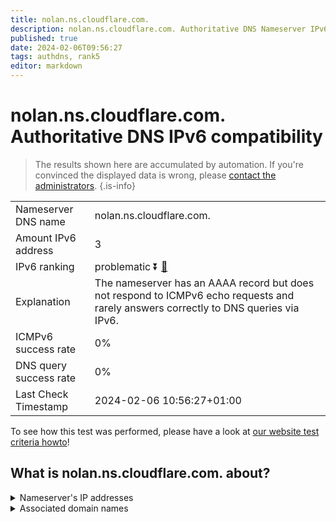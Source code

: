 ```yaml
---
title: nolan.ns.cloudflare.com.
description: nolan.ns.cloudflare.com. Authoritative DNS Nameserver IPv6 compatibility
published: true
date: 2024-02-06T09:56:27
tags: authdns, rank5
editor: markdown
---
```


# nolan.ns.cloudflare.com. Authoritative DNS IPv6 compatibility

> The results shown here are accumulated by automation. If you're convinced the displayed data is wrong, please [contact the administrators](/howto/chat). 
{.is-info}




|   |   |
| - | - |
| Nameserver DNS name | nolan.ns.cloudflare.com.
| Amount IPv6 address | 3
| IPv6 ranking | problematic :arrow_double_down: [🔗](/howto/ranking) |
| Explanation | The nameserver has an AAAA record but does not respond to ICMPv6 echo requests and rarely answers correctly to DNS queries via IPv6. |
| ICMPv6 success rate | 0%|
| DNS query success rate | 0% |
| Last Check Timestamp | 2024-02-06 10:56:27+01:00 |

To see how this test was performed, please have a look at [our website test criteria howto](/howto/testcriteria/authdns)!


## What is nolan.ns.cloudflare.com. about?




<details>
<summary>Nameserver's IP addresses</summary>

2803:f800:50::6ca2:c338

2606:4700:58::a29f:2c38

2a06:98c1:50::ac40:2338

</details>



<details>
<summary>Associated domain names</summary>

mariadb.org

</details>
